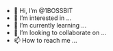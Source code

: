 - 👋 Hi, I’m @1BOSSBIT
- 👀 I’m interested in ...
- 🌱 I’m currently learning ...
- 💞️ I’m looking to collaborate on ...
- 📫 How to reach me ...

<!---
1BOSSBIT/1BOSSBIT is a ✨ special ✨ repository because its `README.md` (this file) appears on your GitHub profile.
You can click the Preview link to take a look at your changes.
--->
